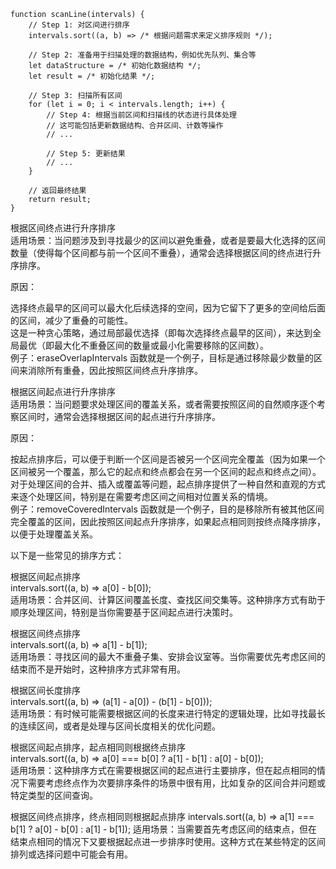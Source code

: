 ```code
function scanLine(intervals) {
    // Step 1: 对区间进行排序
    intervals.sort((a, b) => /* 根据问题需求来定义排序规则 */);

    // Step 2: 准备用于扫描处理的数据结构，例如优先队列、集合等
    let dataStructure = /* 初始化数据结构 */;
    let result = /* 初始化结果 */;

    // Step 3: 扫描所有区间
    for (let i = 0; i < intervals.length; i++) {
        // Step 4: 根据当前区间和扫描线的状态进行具体处理
        // 这可能包括更新数据结构、合并区间、计数等操作
        // ...

        // Step 5: 更新结果
        // ...
    }

    // 返回最终结果
    return result;
}

```
根据区间终点进行升序排序              
适用场景：当问题涉及到寻找最少的区间以避免重叠，或者是要最大化选择的区间数量（使得每个区间都与前一个区间不重叠），通常会选择根据区间的终点进行升序排序。            

原因：             

选择终点最早的区间可以最大化后续选择的空间，因为它留下了更多的空间给后面的区间，减少了重叠的可能性。          
这是一种贪心策略，通过局部最优选择（即每次选择终点最早的区间），来达到全局最优（即最大化不重叠区间的数量或最小化需要移除的区间数）。          
例子：eraseOverlapIntervals 函数就是一个例子，目标是通过移除最少数量的区间来消除所有重叠，因此按照区间终点升序排序。      

根据区间起点进行升序排序               
适用场景：当问题要求处理区间的覆盖关系，或者需要按照区间的自然顺序逐个考察区间时，通常会选择根据区间的起点进行升序排序。                        

原因：               

按起点排序后，可以便于判断一个区间是否被另一个区间完全覆盖（因为如果一个区间被另一个覆盖，那么它的起点和终点都会在另一个区间的起点和终点之间）。           
对于处理区间的合并、插入或覆盖等问题，起点排序提供了一种自然和直观的方式来逐个处理区间，特别是在需要考虑区间之间相对位置关系的情境。       
例子：removeCoveredIntervals 函数就是一个例子，目的是移除所有被其他区间完全覆盖的区间，因此按照区间起点升序排序，如果起点相同则按终点降序排序，以便于处理覆盖关系。    

以下是一些常见的排序方式：        

根据区间起点排序         
intervals.sort((a, b) => a[0] - b[0]);       
适用场景：合并区间、计算区间覆盖长度、查找区间交集等。这种排序方式有助于顺序处理区间，特别是当你需要基于区间起点进行决策时。               

根据区间终点排序         
intervals.sort((a, b) => a[1] - b[1]);          
适用场景：寻找区间的最大不重叠子集、安排会议室等。当你需要优先考虑区间的结束而不是开始时，这种排序方式非常有用。           

根据区间长度排序         
intervals.sort((a, b) => (a[1] - a[0]) - (b[1] - b[0]));              
适用场景：有时候可能需要根据区间的长度来进行特定的逻辑处理，比如寻找最长的连续区间，或者是处理与区间长度相关的优化问题。           

根据区间起点排序，起点相同则根据终点排序          
intervals.sort((a, b) => a[0] === b[0] ? a[1] - b[1] : a[0] - b[0]);                  
适用场景：这种排序方式在需要根据区间的起点进行主要排序，但在起点相同的情况下需要考虑终点作为次要排序条件的场景中很有用，比如复杂的区间合并问题或特定类型的区间查询。          

根据区间终点排序，终点相同则根据起点排序
intervals.sort((a, b) => a[1] === b[1] ? a[0] - b[0] : a[1] - b[1]);
适用场景：当需要首先考虑区间的结束点，但在结束点相同的情况下又要根据起点进一步排序时使用。这种方式在某些特定的区间排列或选择问题中可能会有用。
